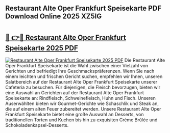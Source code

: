 ## Restaurant Alte Oper Frankfurt Speisekarte PDF Download Online 2025 XZ5lG

# <h2><a href="http://gca2pjf.nevu.top/?p=Restaurant+Alte+Oper+Frankfurt+Speisekarte">🔗 👉🔴 Restaurant Alte Oper Frankfurt Speisekarte 2025 PDF</a></h2>

[![Restaurant Alte Oper Frankfurt Speisekarte 2025 PDF](https://i.imgur.com/dBaPXMq.png)](http://gca2pjf.nevu.top/?p=Restaurant+Alte+Oper+Frankfurt+Speisekarte)
Die Restaurant Alte Oper Frankfurt Speisekarte ist die Wahl zwischen einer Vielzahl von Gerichten und befriedigt Ihre Geschmackspräferenzen. Wenn Sie nach einem leichten und frischen Gericht suchen, empfehlen wir Ihnen, unseren Salatbereich auf der Restaurant Alte Oper Frankfurt Speisekarte unserer Cafeteria zu besuchen. Für diejenigen, die Fleisch bevorzugen, bieten wir eine Auswahl an Gerichten auf der Restaurant Alte Oper Frankfurt Speisekarte an: Rindfleisch, Schweinefleisch, Huhn und Fisch. Unseren Auserwählten bieten wir Gourmet-Gerichte wie Schaschlik und Steak an, die auf einem alten Feuer zubereitet werden. Unsere Restaurant Alte Oper Frankfurt Speisekarte bietet eine große Auswahl an Desserts, von traditionellen Torten und Kuchen bis hin zu exquisiten Crème Brûlée und Schokoladenkapsel-Desserts.

